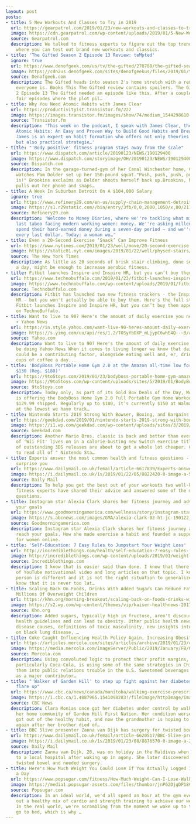 ```yaml
---
layout: post
posts:
- title: 5 New Workouts And Classes to Try in 2019
  url: https://gearpatrol.com/2019/01/23/new-workouts-and-classes-to-try-in-2019/
  image: https://cdn.gearpatrol.com/wp-content/uploads/2019/01/5-New-Workouts-And-Classes-2019-gear-patrol-lead-feature.jpg
  source: Gearpatrol.com
  description: We talked to fitness experts to figure out the top trends of 2019 and
    where you can test out brand new workouts and classics.
- title: 'The Gifted Season 2 Episode 13 Review: teMpted'
  ignore: true
  url: https://www.denofgeek.com/us/tv/the-gifted/278788/the-gifted-season-2-episode-13-review-tempted
  image: https://cdn2us.denofgeek.com/sites/denofgeekus/files/2019/01/the-gifted-s2-e13-tempted.jpg
  source: Denofgeek.com
  description: The Gifted heads into season 2's home stretch with a reminder of who
    everyone is. Books This The Gifted review contains spoilers. The Gifted Season
    2 Episode 13 The Gifted needed an episode like this. After a couple of okay to
    fair episodes where the plot pil…
- title: Why You Need Atomic Habits with James Clear
  url: https://productivityist.transistor.fm/227
  image: https://images.transistor.fm/images/show/74/medium_1544298610-artwork.jpg
  source: Transistor.fm
  description: 'This week on the podcast, I speak with James Clear, the author of
    Atomic Habits: An Easy and Proven Way to Build Good Habits and Break Bad Ones.
    James is an expert on habit formation who offers not only theories backed by science,
    but also practical strategie…'
- title: "'Body positive' fitness program stays away from the scale"
  url: https://www.dispatch.com/article/20190123/NEWS/190129400
  image: https://www.dispatch.com/storyimage/OH/20190123/NEWS/190129400/AR/0/AR-190129400.jpg
  source: Dispatch.com
  description: In the garage-turned-gym of her Canal Winchester home, Carrie Brookins
    watches Pam Dolder set up her 150-pound squat."Push, push, push, push, there it
    is!" Brookins exclaims as Dolder shoots herself back up.Brookins, her trainer,
    pulls out her phone and snaps…
- title: A Week In Suburban Detroit On A $104,000 Salary
  ignore: true
  url: https://www.refinery29.com/en-us/supply-chain-management-detroit-mi-salary-money-diary
  image: https://s1.r29static.com//bin/entry/3fb/0,0,2000,1050/x,80/2112707/image.jpg
  source: Refinery29.com
  description: 'Welcome to Money Diaries, where we''re tackling what might be the
    last taboo facing modern working women: money. We''re asking millennials how they
    spend their hard-earned money during a seven-day period — and we''re tracking
    every last dollar. Today: a woman wo…'
- title: Even a 20-Second Exercise ‘Snack’ Can Improve Fitness
  url: https://www.nytimes.com/2019/01/23/well/move/20-second-exercise-fitness-interval-training.html
  image: https://static01.nyt.com/images/2019/01/22/well/physed-stairs/physed-stairs-facebookJumbo.jpg
  source: The New York Times
  description: As little as 20 seconds of brisk stair climbing, done several times
    a day, might be enough to increase aerobic fitness.
- title: Fitbit launches Inspire and Inspire HR, but you can’t buy them
  url: https://www.technobuffalo.com/2019/01/23/fitbit-launches-inspire-and-inspire-hr-but-you-cant-buy-them/
  image: https://www.technobuffalo.com/wp-content/uploads/2019/01/fitbit-inspire-inspire-hr-cropped.jpg
  source: Technobuffalo.com
  description: Fitbit has launched two new fitness trackers - the Inspire and Inspire
    HR - but you won't actually be able to buy them. Here's the full story. The post
    Fitbit launches Inspire and Inspire HR, but you can’t buy them appeared first
    on TechnoBuffalo.
- title: Want to live to 90? Here's the amount of daily exercise you need to be doing
    - Yahoo News
  url: https://in.style.yahoo.com/want-live-90-heres-amount-daily-exercise-need-112627768.html
  image: https://s.yimg.com/uu/api/res/1.2/TOSyYbDXP_mLjypC6whE4Q--~B/aD0xNDE0O3c9MjEyMTtzbT0xO2FwcGlkPXl0YWNoeW9u/http://media.zenfs.com/en/homerun/feed_manager_auto_publish_494/674a76f160e90b3fc2168c8fa22b4113
  source: Yahoo.com
  description: Want to live to 90? Here's the amount of daily exercise you need to
    be doing Yahoo News When it comes to living longer we know that daily exercise
    could be a contributing factor, alongside eating well and, er, drinking three
    cups of coffee a day...
- title: 'BodyBoss Portable Home Gym 2.0 at the Amazon all-time low for today only:
    $130 (Reg. $180)'
  url: https://9to5toys.com/2019/01/23/bodyboss-portable-home-gym-amazon/
  image: https://9to5toys.com/wp-content/uploads/sites/5/2019/01/BodyBoss-Home-Gym-2.0-.jpg?quality=82&strip=all
  source: 9to5toys.com
  description: Today only, as part of its Gold Box Deals of the Day, Woot via Amazon
    is offering the BodyBoss Home Gym 2.0 Full Portable Gym Home Workout Package for
    $129.99 shipped. Regularly up to $180, it’s currently $150 at Walmart and is now
    at the lowest we have track…
- title: Nintendo Starts 2019 Strong With Bowser, Boxing, and Bargains
  url: https://geekdad.com/2019/01/nintendo-starts-2019-strong-with-bowser-boxing-and-bargains/
  image: https://i1.wp.com/geekdad.com/wp-content/uploads/sites/3/2019/01/bowsers-inside-story-logo.jpg?fit=1200%2C675&ssl=1
  source: Geekdad.com
  description: Another Mario Bros. classic is back and better than ever, the spirit
    of 'Wii Fit' lives on in a calorie-busting new Switch exercise title, and a trio
    of outstanding 3DS releases are about to get a whole lot cheaper. Click through
    to read all of " Nintendo Sta…
- title: Experts answer the most common health and fitness questions - and it might
    surprise you
  url: https://www.dailymail.co.uk/femail/article-6617839/Experts-answer-common-health-fitness-questions-surprise-you.html
  image: https://i.dailymail.co.uk/1s/2019/01/22/05/8822420-0-image-a-58_1548135210856.jpg
  source: Daily Mail
  description: To help you get the best out of your workouts two well-known Australian
    fitness experts have shared their advice and answered some of the most asked fitness
    questions.
- title: Instagram star Alexia Clark shares her fitness journey and advice to reach
    your goals
  url: https://www.goodmorningamerica.com/wellness/story/instagram-star-alexia-clark-shares-fitness-journey-advice-60518534
  image: https://s.abcnews.com/images/GMA/alexia-clark-02-ht-jc-190122_hpMain_16x9_992.jpg
  source: Goodmorningamerica.com
  description: Instagram star Alexia Clark shares her fitness journey and advice to
    reach your goals. How she made exercise a habit and founded a supportive community
    for women online.
- title: 'Self-Education: 7 Easy Rules to Jumpstart Your Weight Loss'
  url: http://incrediblethings.com/health/self-education-7-easy-rules-jumpstart-weight-loss/
  image: http://incrediblethings.com/wp-content/uploads/2019/01/weight-loss.jpg
  source: Incrediblethings.com
  description: I know that is easier said than done. I know that there are hundreds
    of YouTube motivational video and long articles on that topic. I know that every
    person is different and it is not the right situation to generalize. But I also
    know that it is never too lat…
- title: Scaling Back On Foods, Drinks With Added Sugars Can Reduce Fatty Liver In
    Millions Of Overweight Children
  url: https://khn.org/morning-breakout/scaling-back-on-foods-drinks-with-added-sugars-can-reduce-fatty-liver-in-millions-of-overweight-children/
  image: https://s2.wp.com/wp-content/themes/vip/kaiser-healthnews-2017/static/images/placeholder.jpg
  source: Khn.org
  description: Added sugars, typically high in fructose, aren't discouraged in current
    health guidelines and can lead to obesity. Other public health news looks at liver
    disease causes, definitions of toxic masculinity, new insights into MS, a report
    on black lung disease, …
- title: Coke Caught Influencing Health Policy Again, Increasing Obesity
  url: https://articles.mercola.com/sites/articles/archive/2019/01/23/coke-manipulate-public-health-policy-in-china.aspx
  image: https://media.mercola.com/ImageServer/Public/2019/January/FB/01-23-coke-manipulate-public-health-policy-in-china-fb.jpg
  source: Mercola.com
  description: Using convoluted logic to protect their profit margins, Big Soda, and
    particularly Coca-Cola, is using some of the same strategies in China that got
    them into public relations trouble in the U.S. Sweetened beverages have been identified
    as a major contributor…
- title: "'Walker of Garden Hill' to step up fight against her diabetes after symptoms
    flare up"
  url: https://www.cbc.ca/news/canada/manitoba/walking-exercise-prescription-1.4989056
  image: https://i.cbc.ca/1.4887965.1541098283!/fileImage/httpImage/image.jpg_gen/derivatives/16x9_620/woman-runner.jpg
  source: CBC News
  description: Clara Monias once got her diabetes under control by walking around
    her home community of Garden Hill First Nation. Her condition worsened after she
    got out of the healthy habit, and now the grandmother is hoping to step up once
    again after her brother died of…
- title: BBC 5live presenter Zanna van Dijk has surgery for twisted bowel in Maldives
  url: https://www.dailymail.co.uk/femail/article-6620517/BBC-5live-presenter-Zanna-van-Dijk-surgery-twisted-bowel-Maldives.html
  image: https://i.dailymail.co.uk/1s/2019/01/23/08/8876570-0-image-a-2_1548232582107.jpg
  source: Daily Mail
  description: Zanna van Dijk, 26, was on holiday in the Maldives when she was admitted
    to a local hospital after waking up in agony. She later discovered she had a double
    twisted bowel and needed surgery.
- title: Here's How Much Weight You Could Lose If You Actually Logged 10,000 Steps
    a Day
  url: https://www.popsugar.com/fitness/How-Much-Weight-Can-I-Lose-Walking-5-Miles-Day-45600990
  image: https://media1.popsugar-assets.com/files/thumbor/jnP62DjgDP189I9MK8JPCcttzrE/fit-in/1200x630/filters:format_auto-!!-:strip_icc-!!-:fill-!white!-/2019/01/22/208/n/1922729/d4d0ed9b5c47e6bc62f871.19466351_.jpg
  source: Popsugar.com
  description: In an ideal world, we'd all spend an hour at the gym every day, cranking
    out a healthy mix of cardio and strength training to achieve our weight-loss goals.
    In the real world, we're scrambling from the moment we wake up to the time we
    go to bed, which is why …
---
```



